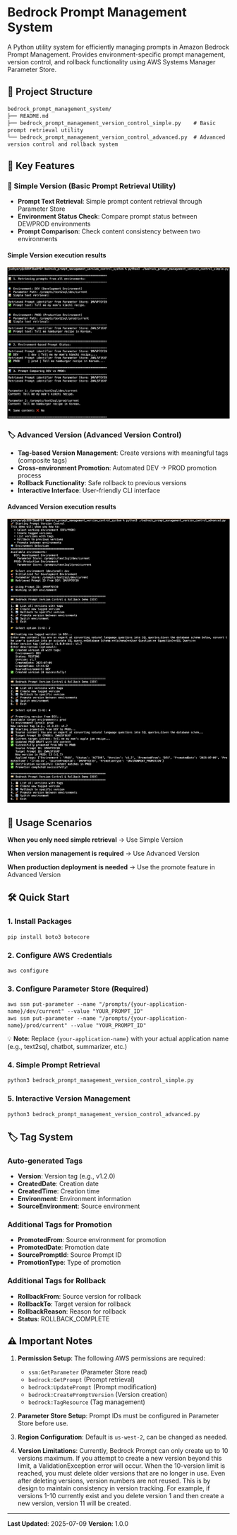 # Bedrock Prompt Management System

A Python utility system for efficiently managing prompts in Amazon Bedrock Prompt Management. 
Provides environment-specific prompt management, version control, and rollback functionality using AWS Systems Manager Parameter Store.

## 📁 Project Structure

```
bedrock_prompt_management_system/
├── README.md
├── bedrock_prompt_management_version_control_simple.py    # Basic prompt retrieval utility
└── bedrock_prompt_management_version_control_advanced.py  # Advanced version control and rollback system
```

## 🚀 Key Features

### 📝 Simple Version (Basic Prompt Retrieval Utility)
- **Prompt Text Retrieval**: Simple prompt content retrieval through Parameter Store
- **Environment Status Check**: Compare prompt status between DEV/PROD environments
- **Prompt Comparison**: Check content consistency between two environments

#### Simple Version execution results
![Simple Version execution results](./imgs/Simple-Version-execution-results.png)


### 🏷️ Advanced Version (Advanced Version Control)
- **Tag-based Version Management**: Create versions with meaningful tags (composite tags)
- **Cross-environment Promotion**: Automated DEV → PROD promotion process
- **Rollback Functionality**: Safe rollback to previous versions
- **Interactive Interface**: User-friendly CLI interface

#### Advanced Version execution results
![Advanced Version execution results](./imgs/Advanced-Version-execution-results.png)


## 🎯 Usage Scenarios

**When you only need simple retrieval**
→ Use Simple Version

**When version management is required**
→ Use Advanced Version

**When production deployment is needed**
→ Use the promote feature in Advanced Version

## 🛠️ Quick Start

### 1. Install Packages
```bash
pip install boto3 botocore
```

### 2. Configure AWS Credentials
```bash
aws configure
```

### 3. Configure Parameter Store (Required)
```
aws ssm put-parameter --name "/prompts/{your-application-name}/dev/current" --value "YOUR_PROMPT_ID"
aws ssm put-parameter --name "/prompts/{your-application-name}/prod/current" --value "YOUR_PROMPT_ID"
```
💡 **Note**: Replace `{your-application-name}` with your actual application name (e.g., text2sql, chatbot, summarizer, etc.)

### 4. Simple Prompt Retrieval
```bash
python3 bedrock_prompt_management_version_control_simple.py
```

### 5. Interactive Version Management
```bash
python3 bedrock_prompt_management_version_control_advanced.py
```


## 🏷️ Tag System

### Auto-generated Tags
- **Version**: Version tag (e.g., v1.2.0)
- **CreatedDate**: Creation date
- **CreatedTime**: Creation time
- **Environment**: Environment information
- **SourceEnvironment**: Source environment

### Additional Tags for Promotion
- **PromotedFrom**: Source environment for promotion
- **PromotedDate**: Promotion date
- **SourcePromptId**: Source Prompt ID
- **PromotionType**: Type of promotion

### Additional Tags for Rollback
- **RollbackFrom**: Source version for rollback
- **RollbackTo**: Target version for rollback
- **RollbackReason**: Reason for rollback
- **Status**: ROLLBACK_COMPLETE

## ⚠️ Important Notes

1. **Permission Setup**: The following AWS permissions are required:
   - `ssm:GetParameter` (Parameter Store read)
   - `bedrock:GetPrompt` (Prompt retrieval)
   - `bedrock:UpdatePrompt` (Prompt modification)
   - `bedrock:CreatePromptVersion` (Version creation)
   - `bedrock:TagResource` (Tag management)

2. **Parameter Store Setup**: Prompt IDs must be configured in Parameter Store before use.

3. **Region Configuration**: Default is `us-west-2`, can be changed as needed.

4. **Version Limitations**: Currently, Bedrock Prompt can only create up to 10 versions maximum. If you attempt to create a new version beyond this limit, a ValidationException error will occur. When the 10-version limit is reached, you must delete older versions that are no longer in use. Even after deleting versions, version numbers are not reused. This is by design to maintain consistency in version tracking. For example, if versions 1-10 currently exist and you delete version 1 and then create a new version, version 11 will be created.

---

**Last Updated**: 2025-07-09
**Version**: 1.0.0
